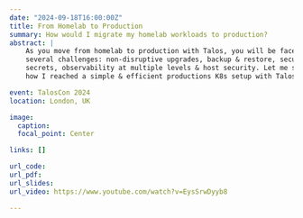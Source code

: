 ```yaml
---
date: "2024-09-18T16:00:00Z"
title: From Homelab to Production
summary: How would I migrate my homelab workloads to production? 
abstract: |
    As you move from homelab to production with Talos, you will be faced with
    several challenges: non-disruptive upgrades, backup & restore, securing
    secrets, observability at multiple levels & host security. Let me show you
    how I reached a simple & efficient productions K8s setup with Talos.

event: TalosCon 2024
location: London, UK

image:
  caption:
  focal_point: Center

links: []

url_code:
url_pdf:
url_slides:
url_video: https://www.youtube.com/watch?v=EysSrwDyyb8

---
```

